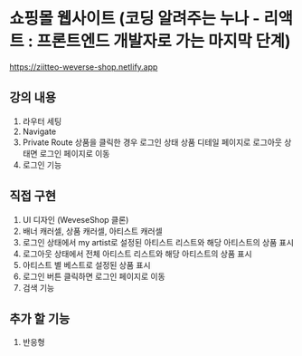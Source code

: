 # 쇼핑몰 웹사이트 (코딩 알려주는 누나 - 리액트 : 프론트엔드 개발자로 가는 마지막 단계)

https://ziitteo-weverse-shop.netlify.app

## 강의 내용
1. 라우터 세팅
2. Navigate
3. Private Route 상품을 클릭한 경우 로그인 상태 상품 디테일 페이지로 로그아웃 상태면 로그인 페이지로 이동
4. 로그인 기능
   

## 직접 구현
1. UI 디자인 (WeveseShop 클론)
2. 배너 캐러셀, 상품 캐러셀, 아티스트 캐러셀
3. 로그인 상태에서 my artist로 설정된 아티스트 리스트와 해당 아티스트의 상품 표시
4. 로그아웃 상태에서 전체 아티스트 리스트와 해당 아티스트의 상품 표시
5. 아티스트 별 베스트로 설정된 상품 표시 
6. 로그인 버튼 클릭하면 로그인 페이지로 이동
7. 검색 기능

## 추가 할 기능
1. 반응형
